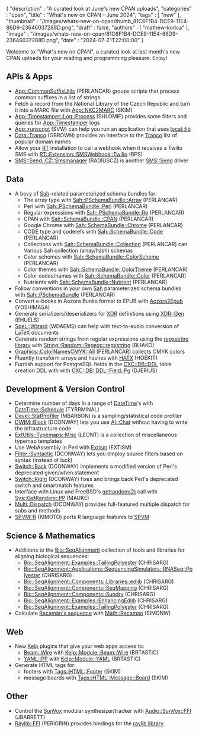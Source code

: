 {
   "description" : "A curated look at June's new CPAN uploads",
   "categories" : "cpan",
   "title" : "What's new on CPAN - June 2024",
   "tags" : [
      "new"
   ],
   "thumbnail" : "/images/whats-new-on-cpan/thumb_81C6F1B4-DCE9-11E4-86D9-23646037288D.png",
   "draft" : false,
   "authors" : [
      "mathew-korica"
   ],
   "image" : "/images/whats-new-on-cpan/81C6F1B4-DCE9-11E4-86D9-23646037288D.png",
   "date" : "2024-07-21T22:00:00"
}


Welcome to "What's new on CPAN", a curated look at last month's new CPAN uploads for your reading and programming pleasure. Enjoy!

APIs & Apps
-----------
* [App::CommonSuffixUtils](https://metacpan.org/pod/App::CommonSuffixUtils) (PERLANCAR) groups scripts that process common suffixes in a list of strings
* Fetch a record from the National Library of the Czech Republic and turn it into a MARC file with [App::NKC2MARC](https://metacpan.org/pod/App::NKC2MARC) (SKIM)
* [App::Timestamper::Log::Process](https://metacpan.org/pod/App::Timestamper::Log::Process) (SHLOMIF) provides some filters and queries for [App::Timestamper](https://metacpan.org/pod/App::Timestamper) logs
* [App::runscript](https://metacpan.org/pod/App::runscript) (SVW) can help you run an application that uses [local::lib](https://metacpan.org/pod/local::lib)
* [Data::Tranco](https://metacpan.org/pod/Data::Tranco) (GBROWN) provides an interface to the [Tranco](https://tranco-list.eu/) list of popular domain names
* Allow your [RT](https://bestpractical.com/request-tracker) installation to call a webhook when it receives a Twilio SMS with [RT::Extension::SMSWebhook::Twilio](https://metacpan.org/pod/RT::Extension::SMSWebhook::Twilio) (BPS)
* [SMS::Send::CZ::Smsmanager](https://metacpan.org/pod/SMS::Send::CZ::Smsmanager) (RADIUSCZ) is another [SMS::Send](https://metacpan.org/pod/SMS::Send) driver


Data
----
* A bevy of [Sah](https://metacpan.org/pod/Sah)-related parameterized schema bundles for:
	* The array type with [Sah::PSchemaBundle::Array](https://metacpan.org/pod/Sah::PSchemaBundle::Array) (PERLANCAR)
	* Perl with [Sah::PSchemaBundle::Perl](https://metacpan.org/pod/Sah::PSchemaBundle::Perl) (PERLANCAR)
	* Regular expressions with [Sah::PSchemaBundle::Re](https://metacpan.org/pod/Sah::PSchemaBundle::Re) (PERLANCAR)
	* CPAN with [Sah::SchemaBundle::CPAN](https://metacpan.org/pod/Sah::SchemaBundle::CPAN) (PERLANCAR)
	* Google Chrome with [Sah::SchemaBundle::Chrome](https://metacpan.org/pod/Sah::SchemaBundle::Chrome) (PERLANCAR)
	* CODE type and coderefs with [Sah::SchemaBundle::Code](https://metacpan.org/pod/Sah::SchemaBundle::Code) (PERLANCAR)
	* Collections with [Sah::SchemaBundle::Collection](https://metacpan.org/pod/Sah::SchemaBundle::Collection) (PERLANCAR) can Various Sah collection (array/hash) schemas
	* Color schemes with [Sah::SchemaBundle::ColorScheme](https://metacpan.org/pod/Sah::SchemaBundle::ColorScheme) (PERLANCAR)
	* Color themes with [Sah::SchemaBundle::ColorTheme](https://metacpan.org/pod/Sah::SchemaBundle::ColorTheme) (PERLANCAR)
	* Color codes/names with [Sah::SchemaBundle::Color](https://metacpan.org/pod/Sah::SchemaBundle::Color) (PERLANCAR)
	* Nutrients with [Sah::SchemaBundle::Nutrient](https://metacpan.org/pod/Sah::SchemaBundle::Nutrient) (PERLANCAR)
* Follow conventions in your own [Sah](https://metacpan.org/pod/Sah) parameterized schema bundles with [Sah::PSchemaBundle](https://metacpan.org/pod/Sah::PSchemaBundle) (PERLANCAR)
* Convert e-books in Aozora Bunko format to EPUB with [Aozora2Epub](https://metacpan.org/pod/Aozora2Epub) (YOSHIMASA)
* Generate serializers/deserializers for [XDR](https://en.wikipedia.org/wiki/External_Data_Representation) definitions using [XDR::Gen](https://metacpan.org/pod/XDR::Gen) (EHUELS)
* [SpeL::Wizard](https://metacpan.org/pod/SpeL::Wizard) (WDAEMS) can help with text-to-audio conversion of LaTeX documents
* Generate random strings from regular expressions using the [regxstring library](https://github.com/daidodo/regxstring) with [String::Random::Regexp::regxstring](https://metacpan.org/pod/String::Random::Regexp::regxstring) (BLIAKO)
* [Graphics::ColorNamesCMYK::All](https://metacpan.org/pod/Graphics::ColorNamesCMYK::All) (PERLANCAR) collects CMYK colors
* Fluently transform arrays and hashes with [HATX](https://metacpan.org/pod/HATX) (HOEKIT)
* Furnish support for PostgreSQL fields in the [CXC::DB::DDL](https://metacpan.org/pod/CXC::DB::DDL) table creation DDL with with [CXC::DB::DDL::Field::Pg](https://metacpan.org/pod/CXC::DB::DDL::Field::Pg) (DJERIUS)


Development & Version Control
-----------------------------
* Determine number of days in a range of [DateTime](https://metacpan.org/pod/DateTime)'s with [DateTime::Schedule](https://metacpan.org/pod/DateTime::Schedule) (TYRRMINAL)
* [Devel::StatProfiler](https://metacpan.org/pod/Devel::StatProfiler) (MBARBON) is a sampling/statistical code profiler
* [DWIM::Block](https://metacpan.org/pod/DWIM::Block) (DCONWAY) lets you use [AI::Chat](https://metacpan.org/pod/AI::Chat) without having to write the infrastructure code
* [ExtUtils::Typemaps::Misc](https://metacpan.org/pod/ExtUtils::Typemaps::Misc) (LEONT) is a collection of miscellaneous typemap templates
* Use WebAssembly in Perl with [Extism](https://metacpan.org/pod/Extism) (EXTISM)
* [Filter::Syntactic](https://metacpan.org/pod/Filter::Syntactic) (DCONWAY) lets you employ source filters based on syntax (instead of luck)
* [Switch::Back](https://metacpan.org/pod/Switch::Back) (DCONWAY) implements a modified version of Perl's deprecated given/when statement
* [Switch::Right](https://metacpan.org/pod/Switch::Right) (DCONWAY) fixes and brings back Perl's deprecated switch and smartmatch features
* Interface with Linux and FreeBSD's [getrandom(2)](http://man.he.net/man2/getrandom) call with [Sys::GetRandom::PP](https://metacpan.org/pod/Sys::GetRandom::PP) (MAUKE)
* [Multi::Dispatch](https://metacpan.org/pod/Multi::Dispatch) (DCONWAY) provides full-featured multiple dispatch for subs and methods
* [SPVM::R](https://metacpan.org/pod/SPVM::R) (KIMOTO) ports R language features to [SPVM](https://metacpan.org/pod/SPVM)


Science & Mathematics
---------------------
* Additions to the [Bio::SeqAlignment](https://metacpan.org/pod/Bio::SeqAlignment) collection of tools and libraries for aligning biological sequences:
	* [Bio::SeqAlignment::Examples::TailingPolyester](https://metacpan.org/pod/Bio::SeqAlignment::Examples::TailingPolyester) (CHRISARG)
	* [Bio::SeqAlignment::Applications::SequencingSimulators::RNASeq::Polyester](https://metacpan.org/pod/Bio::SeqAlignment::Applications::SequencingSimulators::RNASeq::Polyester) (CHRISARG)
	* [Bio::SeqAlignment::Components::Libraries::edlib](https://metacpan.org/pod/Bio::SeqAlignment::Components::Libraries::edlib) (CHRISARG)
	* [Bio::SeqAlignment::Components::SeqMapping](https://metacpan.org/pod/Bio::SeqAlignment::Components::SeqMapping) (CHRISARG)
	* [Bio::SeqAlignment::Components::Sundry](https://metacpan.org/pod/Bio::SeqAlignment::Components::Sundry) (CHRISARG)
	* [Bio::SeqAlignment::Examples::EnhancingEdlib](https://metacpan.org/pod/Bio::SeqAlignment::Examples::EnhancingEdlib) (CHRISARG)
	* [Bio::SeqAlignment::Examples::TailingPolyester](https://metacpan.org/pod/Bio::SeqAlignment::Examples::TailingPolyester) (CHRISARG)
* Calculate [Recamán's sequence](https://en.wikipedia.org/wiki/Recam%C3%A1n%27s_sequence) with [Math::Recaman](https://metacpan.org/pod/Math::Recaman) (SIMONW)


Web
---
* New [Kelp](https://metacpan.org/pod/Kelp) plugins that give your web apps access to:
	* [Beam::Wire](https://metacpan.org/pod/Beam::Wire) with [Kelp::Module::Beam::Wire](https://metacpan.org/pod/Kelp::Module::Beam::Wire) (BRTASTIC)
	* [YAML::PP](https://metacpan.org/pod/YAML::PP) with [Kelp::Module::YAML](https://metacpan.org/pod/Kelp::Module::YAML) (BRTASTIC)
* Generate HTML tags for:
	* footers with [Tags::HTML::Footer](https://metacpan.org/pod/Tags::HTML::Footer) (SKIM)
	* message boards with [Tags::HTML::Message::Board](https://metacpan.org/pod/Tags::HTML::Message::Board) (SKIM)


Other
-----
* Control the [SunVox](https://warmplace.ru/soft/sunvox/) modular synthesizer/tracker with [Audio::SunVox::FFI](https://metacpan.org/pod/Audio::SunVox::FFI) (JBARRETT)
* [Raylib::FFI](https://metacpan.org/pod/Raylib::FFI) (PERIGRIN) provides bindings for the [raylib library](https://www.raylib.com/)

